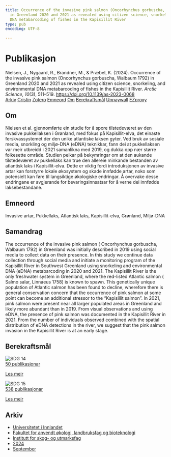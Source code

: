 ```yaml
---
title: Occurrence of the invasive pink salmon (Oncorhynchus gorbuscha, Walbaum 1792)
  in Greenland 2020 and 2021 as revealed using citizen science, snorkeling, and environmental
  DNA metabarcoding of fishes in the Kapisillit River
type: pub
encoding: UTF-8

---
```

<h1>Publikasjon</h1>
<article id="csl-bib-container-Q3U9WBJW" class="csl-bib-container">
  <div class="csl-bib-body"> <div class="csl-entry">Nielsen, J., Nygaard, R., Brandner, M., &#38; Præbel, K. (2024). Occurrence of the invasive pink salmon (Oncorhynchus gorbuscha, Walbaum 1792) in Greenland 2020 and 2021 as revealed using citizen science, snorkeling, and environmental DNA metabarcoding of fishes in the Kapisillit River. <i>Arctic Science</i>, <i>10</i>(3), 511–519. <a href="https://doi.org/10.1139/as-2023-0068">https://doi.org/10.1139/as-2023-0068</a></div> </div>
  <div class="csl-bib-buttons">
    <a href="#taxonomy-article-Q3U9WBJW" alt="archive" class="csl-bib-button">Arkiv</a>
    <a href="https://app.cristin.no/results/show.jsf?id=2306078" alt="Cristin" class="csl-bib-button">Cristin</a>
    <a href="http://zotero.org/groups/5881554/items/Q3U9WBJW" alt="Zotero" class="csl-bib-button">Zotero</a>
    <a href="#keywords-article-Q3U9WBJW" alt="keywords" class="csl-bib-button">Emneord</a>
    <a href="#about-article-Q3U9WBJW" alt="about_pub" class="csl-bib-button">Om</a>
    <a href="#sdg-article-Q3U9WBJW" alt="sdg" class="csl-bib-button">Berekraftsmål</a>
    <a href="https://doi.org/10.1139/as-2023-0068" alt="Unpaywall" class="csl-bib-button">Unpaywall</a>
    <a href="https://doi.org/10.1139/as-2023-0068" alt="EZproxy" class="csl-bib-button">EZproxy</a>
  </div>
  <div id="csl-bib-meta-container-Q3U9WBJW"></div>
</article>
<div id="csl-bib-meta-Q3U9WBJW" class="csl-bib-meta">
  <article id="about-article-Q3U9WBJW" class="about_pub-article">
    <h1>Om</h1>
    Nielsen et al. gjennomførte ein studie for å spore tilstedeværet av den invasive pukkellaksen i Grønland, med fokus på Kapisillit-elva, det einaste ferskvassystemet der den unike atlantiske laksen gyter. Ved bruk av sosiale media, snorkling og miljø-DNA (eDNA) teknikkar, fann dei at pukkellaksen var meir utbreidd i 2021 samanlikna med 2019, og dukka opp nær større folkesette område. Studien peikar på bekymringar om at den aukande tilstedeværet av pukkellaks kan true den allereie minkande bestanden av atlantisk laks i Kapisillit-elva. Dette er viktig fordi introduksjonen av invasive artar kan forstyrre lokale økosystem og skade innfødde artar, noko som potensielt kan føre til langsiktige økologiske endringar. Å overvake desse endringane er avgjerande for bevaringsinnsatsar for å verne dei innfødde laksebestandane.
  </article>
  <article id="keywords-article-Q3U9WBJW" class="keywords-article">
    <h1>Emneord</h1>
    Invasive artar, Pukkellaks, Atlantisk laks, Kapisillit-elva, Grønland, Miljø-DNA
  </article>
  <article id="abstract-article-Q3U9WBJW" class="abstract-article">
    <h1>Samandrag</h1>
    The occurrence of the invasive pink salmon ( Oncorhynchus gorbuscha, Walbaum 1792) in Greenland was initially described in 2019 using social media to collect data on their presence. In this study we continue data collection through social media and initiate a monitoring program of the Kapisillit River in Southwest Greenland using snorkeling and environmental DNA (eDNA) metabarcoding in 2020 and 2021. The Kapisillit River is the only freshwater system in Greenland, where the red-listed Atlantic salmon ( Salmo salar, Linnaeus 1758) is known to spawn. This genetically unique population of Atlantic salmon has been found to decline, wherefore there is general conservation concern that the occurrence of pink salmon at some point can become an additional stressor to the “Kapisillit salmon”. In 2021, pink salmon were present near all larger populated areas in Greenland and likely more abundant than in 2019. From visual observations and using eDNA, the presence of pink salmon was documented in the Kapisillit River in 2021. From the number of individuals observed combined with the spatial distribution of eDNA detections in the river, we suggest that the pink salmon invasion in the Kapisillit River is at an early stage.
  </article>
  <article id="sdg-article-Q3U9WBJW" class="sdg-article">
    <h1>Berekraftsmål</h1>
    <div class="sdg-container"><div id="sdg14" class="sdg">
        <img src="{{< params subfolder >}}images/sdg/sdg14_nn.png" class="image" alt="SDG 14">
        <div class="sdg-overlay">
          <a href="/nn/archive/?key=?sdg=14#archive" class="sdg-publication-count"><span>50</span> publikasjonar</a>
          <p><a href="https://fn.no/om-fn/fns-baerekraftsmaal/livet-i-havet?lang=nno-NO" class="sdg-read-more">Les meir</a></p>
        </div>
      </div> <div id="sdg15" class="sdg">
        <img src="{{< params subfolder >}}images/sdg/sdg15_nn.png" class="image" alt="SDG 15">
        <div class="sdg-overlay">
          <a href="/nn/archive/?key=?sdg=15#archive" class="sdg-publication-count"><span>538</span> publikasjonar</a>
          <p><a href="https://fn.no/om-fn/fns-baerekraftsmaal/livet-paa-land?lang=nno-NO" class="sdg-read-more">Les meir</a></p>
        </div>
      </div></div>
  </article>
  <article id="taxonomy-article-Q3U9WBJW" class="taxonomy-article">
    <h1>Arkiv</h1>
    <ul>
      <li>
        <a href="/nn/archive/?key=3DCRN523">Universitetet i Innlandet</a>
      </li>
      <li>
        <a href="/nn/archive/?key=T77LXH6D">Fakultet for anvendt økologi, landbruksfag og bioteknologi</a>
      </li>
      <li>
        <a href="/nn/archive/?key=7TRARPE3">Institutt for skog- og utmarksfag</a>
      </li>
      <li>
        <a href="/nn/archive/?key=A4XX8HDP">2024</a>
      </li>
      <li>
        <a href="/nn/archive/?key=9KU2PNPH">September</a>
      </li>
    </ul>
  </article>
</div>
